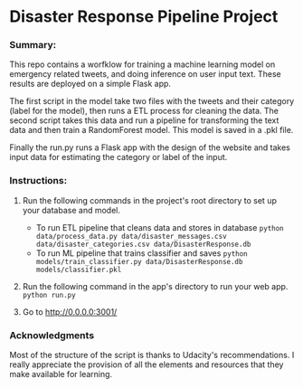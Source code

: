 # Disaster Response Pipeline Project

### Summary:

This repo contains a worfklow for training a machine learning model on emergency related tweets, and doing inference on user input text. These results are deployed on a simple Flask app.

The first script in the model take two files with the tweets and their category (label for the model), then runs a ETL
process for cleaning the data. The second script takes this data and run a pipeline for transforming the text data and
then train a RandomForest model. This model is saved in a .pkl file.

Finally the run.py runs a Flask app with the design of the website and takes input data for estimating the category or label of the input.

### Instructions:
1. Run the following commands in the project's root directory to set up your database and model.

    - To run ETL pipeline that cleans data and stores in database
        `python data/process_data.py data/disaster_messages.csv data/disaster_categories.csv data/DisasterResponse.db`
    - To run ML pipeline that trains classifier and saves
        `python models/train_classifier.py data/DisasterResponse.db models/classifier.pkl`

2. Run the following command in the app's directory to run your web app.
    `python run.py`

3. Go to http://0.0.0.0:3001/

### Acknowledgments

Most of the structure of the script is thanks to Udacity's recommendations. I really appreciate the provision of all the elements and resources that they make available for learning.
